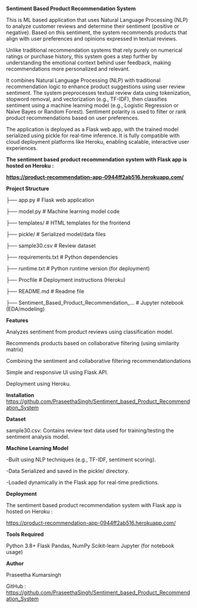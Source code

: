 **Sentiment Based Product Recommendation System**

This is ML based application that uses Natural Language Processing (NLP) to analyze customer reviews and determine their sentiment (positive or negative). Based on this sentiment, the system recommends products that align with user preferences and opinions expressed in textual reviews.

Unlike traditional recommendation systems that rely purely on numerical ratings or purchase history, this system goes a step further by understanding the emotional context behind user feedback, making recommendations more personalized and relevant.

It combines Natural Language Processing (NLP) with traditional recommendation logic to enhance product suggestions using user review sentiment. The system preprocesses textual review data using tokenization, stopword removal, and vectorization (e.g., TF-IDF), then classifies sentiment using a machine learning model (e.g., Logistic Regression or Naive Bayes or Random Forest). Sentiment polarity is used to filter or rank product recommendations based on user preferences.

The application is deployed as a Flask web app, with the trained model serialized using pickle for real-time inference. It is fully compatible with cloud deployment platforms like Heroku, enabling scalable, interactive user experiences.

**The sentiment based product recommendation system with Flask app is hosted on Heroku :**

**https://product-recommendation-app-0944ff2ab516.herokuapp.com/**

**Project Structure**

├── app.py                          # Flask web application

├── model.py                        # Machine learning model code

├── templates/                      # HTML templates for the frontend

├── pickle/                         # Serialized model/data files

├── sample30.csv                    # Review dataset

├── requirements.txt                # Python dependencies

├── runtime.txt                     # Python runtime version (for deployment)

├── Procfile                        # Deployment instructions (Heroku)

├── README.md                       # Readme file

├── Sentiment_Based_Product_Recommendation_... # Jupyter notebook (EDA/modeling)

**Features**

Analyzes sentiment from product reviews using classification model.

Recommends products based on collaborative filtering (using similarity matrix) 

Combining the sentiment and collaborative filtering recommendationdations

Simple and responsive UI using Flask API.

Deployment using Heroku.

**Installation**
https://github.com/PraseethaSingh/Sentiment_based_Product_Recommendation_System

**Dataset**

sample30.csv: Contains review text data used for training/testing the sentiment analysis model.

**Machine Learning Model**

-Built using NLP techniques (e.g., TF-IDF, sentiment scoring).

-Data Serialized and saved in the pickle/ directory.

-Loaded dynamically in the Flask app for real-time predictions.

**Deployment**

The sentiment based product recommendation system with Flask app is hosted on Heroku :
 
 https://product-recommendation-app-0944ff2ab516.herokuapp.com/

**Tools Required**

Python 3.8+
Flask
Pandas, NumPy
Scikit-learn
Jupyter (for notebook usage)

**Author**

Praseetha Kumarsingh

GitHub : https://github.com/PraseethaSingh/Sentiment_based_Product_Recommendation_System



 
